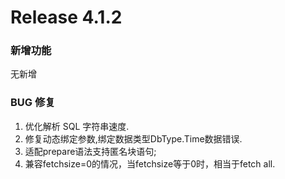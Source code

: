 # Release 4.1.2

### 新增功能

无新增

### BUG 修复

1. 优化解析 SQL 字符串速度.
2. 修复动态绑定参数,绑定数据类型DbType.Time数据错误.
3. 适配prepare语法支持匿名块语句;
4. 兼容fetchsize=0的情况，当fetchsize等于0时，相当于fetch all.  